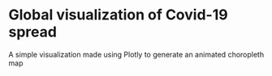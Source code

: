 # Global visualization of Covid-19 spread
A simple visualization made using Plotly to generate an animated choropleth map
